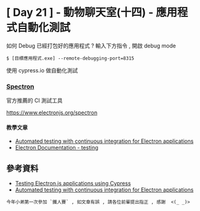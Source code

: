 # [ Day 21 ] - 動物聊天室(十四) - 應用程式自動化測試

如何 Debug 已經打包好的應用程式 ? 輸入下方指令 , 開啟 debug mode 

```shell script
$ [目標應用程式.exe] --remote-debugging-port=8315
```

使用 cypress.io 做自動化測試 

### [Spectron](https://www.electronjs.org/spectron)

官方推薦的 CI 測試工具

https://www.electronjs.org/spectron

#### 教學文章

- [Automated testing with continuous integration for Electron applications](https://circleci.com/blog/electron-testing/)
- [Electron Documentation - testing](https://www.electronjs.org/docs/development/testing)

## 參考資料

- [Testing Electron.js applications using Cypress](https://www.cypress.io/blog/2019/09/26/testing-electron-js-applications-using-cypress-alpha-release/)
- [Automated testing with continuous integration for Electron applications](https://circleci.com/blog/electron-testing/)

```
今年小弟第一次參加 `鐵人賽` , 如文章有誤 , 請各位前輩提出指正 , 感謝  <(_ _)>
```
